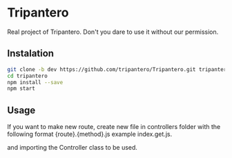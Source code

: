 # Tripantero

Real project of Tripantero. Don't you dare to use it without our permission.

## Instalation
```bash
git clone -b dev https://github.com/tripantero/Tripantero.git tripantero
cd tripantero
npm install --save
npm start
```

## Usage

If you want to make new route,
create new file in controllers folder with the following format {route}.{method}.js
example index.get.js.

and importing the Controller class to be used.